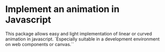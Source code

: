 # Implement an animation in Javascript

This package allows easy and light implementation of linear or curved animation in javascript. `Especially suitable in a development environment on web components or canvas.``